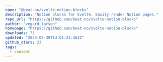 ```yaml
---
name: "@beat-no/svelte-notion-blocks"
description: "Notion blocks for Svelte. Easily render Notion pages."
repo_url: "https://github.com/beat-no/svelte-notion-blocks"
author: "vegard_larsen"
homepage: "https://github.com/beat-no/svelte-notion-blocks"
downloads: 73
updated: "2023-03-30T14:01:23.463Z"
github_stars: 23
tags: 
  - content
---
```

